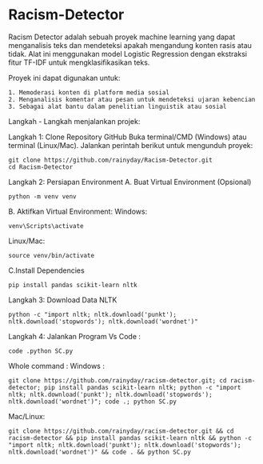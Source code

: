 # Racism-Detector
Racism Detector adalah sebuah proyek machine learning yang dapat menganalisis teks dan mendeteksi apakah mengandung konten rasis atau tidak. Alat ini menggunakan model Logistic Regression dengan ekstraksi fitur TF-IDF untuk mengklasifikasikan teks.

Proyek ini dapat digunakan untuk:

    1. Memoderasi konten di platform media sosial
    2. Menganalisis komentar atau pesan untuk mendeteksi ujaran kebencian
    3. Sebagai alat bantu dalam penelitian linguistik atau sosial

Langkah - Langkah menjalankan projek:

Langkah 1: Clone Repository GitHub
    Buka terminal/CMD (Windows) atau terminal (Linux/Mac).
    Jalankan perintah berikut untuk mengunduh proyek:
    
    git clone https://github.com/rainyday/Racism-Detector.git
    cd Racism-Detector
Langkah 2: Persiapan Environment
A. Buat Virtual Environment (Opsional)

    python -m venv venv

B. Aktifkan Virtual Environment:
Windows:
    
    venv\Scripts\activate
Linux/Mac:

    source venv/bin/activate

C.Install Dependencies

    pip install pandas scikit-learn nltk

Langkah 3: Download Data NLTK

    python -c "import nltk; nltk.download('punkt'); nltk.download('stopwords'); nltk.download('wordnet')"

Langkah 4: Jalankan Program
Vs Code : 
    
    code .python SC.py


Whole command :
Windows : 

    git clone https://github.com/rainyday/racism-detector.git; cd racism-detector; pip install pandas scikit-learn nltk; python -c "import nltk; nltk.download('punkt'); nltk.download('stopwords'); nltk.download('wordnet')"; code .; python SC.py

Mac/Linux:

    git clone https://github.com/rainyday/racism-detector.git && cd racism-detector && pip install pandas scikit-learn nltk && python -c "import nltk; nltk.download('punkt'); nltk.download('stopwords'); nltk.download('wordnet')" && code . && python SC.py
